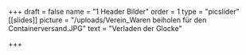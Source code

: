 +++
draft = false
name = "1 Header Bilder"
order = 1
type = "picslider"
[[slides]]
picture = "/uploads/Verein_Waren beiholen für den Containerversand.JPG"
text = "Verladen der Glocke"

+++
